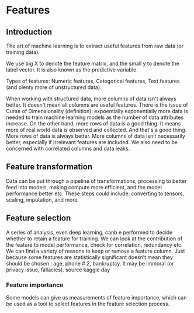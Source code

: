 # Features

## Introduction
The art of machine learning is to extract useful features from raw data (or training data). 

We use big X to denote the feature matrix, and the small y to denote the label vector. It is also known as the predictive variable. 

Types of features: Numeric features, Categorical features, Text features (and plenty more of unstructured data). 

When working with structured data, more columns of data isn't always better. It doesn't mean all columns are useful features. There is the issue of Curse of Dimensionality (definition): expoentially exponentially more data is needed to train machine learning models as the number of data attributes increase. On the other hand, more rows of data is a good thing. It means more of real world data is observed and collected. And that's a good thing. More rows of data is always better. More columns of data isn’t necessarily better, especially if irrelevant features are included. We also need to be concerned with correlated columns and data leaks. 

## Feature transformation
Data can be put through a pipeline of transformations, processing to better feed into models, making compute more efficient, and the model performance better etc. These steps could include: converting to tensors, scaling, imputation, and more. 

## Feature selection
A series of analysis, even deep learning, canb e performed to decide whether to retain a feature for training. We can look at the contribution of the feature to model performance, check for correlation, redundancy etc. We can find a variety of reasons to keep or remove a feature column. Just because some features are statistically significant doesn’t mean they should be chosen : age, phone # 2, bankruptcy. It may be immoral (or privacy issue, fallacies). source kaggle day

### Feature importance
Some models can give us measurements of feature importance, which can be used as a tool to select features in the feature selection process. 
